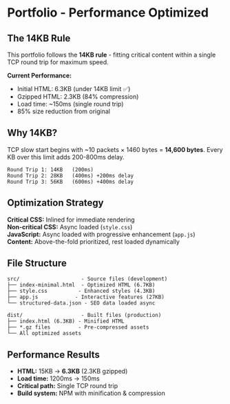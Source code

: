 # Portfolio - Performance Optimized

## The 14KB Rule

This portfolio follows the **14KB rule** - fitting critical content within a single TCP round trip for maximum speed.

**Current Performance:**
- Initial HTML: 6.3KB (under 14KB limit ✅)
- Gzipped HTML: 2.3KB (84% compression)
- Load time: ~150ms (single round trip)
- 85% size reduction from original

## Why 14KB?

TCP slow start begins with ~10 packets × 1460 bytes = **14,600 bytes**. Every KB over this limit adds 200-800ms delay.

```
Round Trip 1: 14KB   (200ms)
Round Trip 2: 28KB   (400ms) +200ms delay
Round Trip 3: 56KB   (600ms) +400ms delay
```

## Optimization Strategy

**Critical CSS:** Inlined for immediate rendering  
**Non-critical CSS:** Async loaded (`style.css`)  
**JavaScript:** Async loaded with progressive enhancement (`app.js`)  
**Content:** Above-the-fold prioritized, rest loaded dynamically

## File Structure

```
src/                    - Source files (development)
├── index-minimal.html  - Optimized HTML (6.7KB)
├── style.css          - Enhanced styles (4.3KB)
├── app.js            - Interactive features (27KB)
└── structured-data.json - SEO data loaded async

dist/                   - Built files (production)
├── index.html (6.3KB) - Minified HTML
├── *.gz files         - Pre-compressed assets
└── All optimized assets
```

## Performance Results

- **HTML:** 15KB → **6.3KB** (2.3KB gzipped)
- **Load time:** 1200ms → 150ms  
- **Critical path:** Single TCP round trip
- **Build system:** NPM with minification & compression